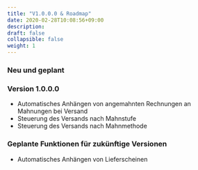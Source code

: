 ```yaml
---
title: "V1.0.0.0 & Roadmap"
date: 2020-02-28T10:08:56+09:00
description: 
draft: false
collapsible: false
weight: 1
---
```

### Neu und geplant

### Version 1.0.0.0
- Automatisches Anhängen von angemahnten Rechnungen an Mahnungen bei Versand
- Steuerung des Versands nach Mahnstufe
- Steuerung des Versands nach Mahnmethode

### Geplante Funktionen für zukünftige Versionen
- Automatisches Anhängen von Lieferscheinen
